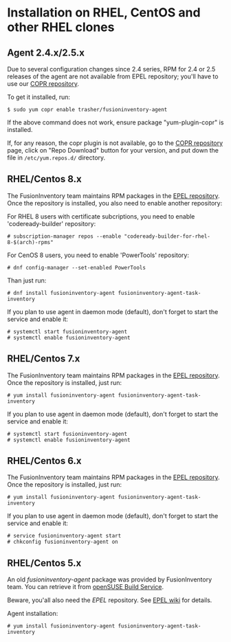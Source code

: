 # Installation on RHEL, CentOS and other RHEL clones

## Agent 2.4.x/2.5.x

Due to several configuration changes since 2.4 series, RPM for 2.4 or 2.5 releases of the agent are not available from EPEL repository; you'll have to use our [COPR repository](https://copr.fedorainfracloud.org/coprs/trasher/fusioninventory-agent).

To get it installed, run:

``` shell
$ sudo yum copr enable trasher/fusioninventory-agent
```

If the above command does not work, ensure package "yum-plugin-copr" is installed.

If, for any reason, the copr plugin is not available, go to the [COPR repository](https://copr.fedorainfracloud.org/coprs/trasher/fusioninventory-agent) page, click on "Repo Download" button for your version, and put down the file in `/etc/yum.repos.d/` directory.

## RHEL/Centos 8.x

The FusionInventory team maintains RPM packages in the [EPEL repository](https://fedoraproject.org/wiki/EPEL).
Once the repository is installed, you also need to enable another repository:

For RHEL 8 users with certificate subcriptions, you need to enable 'codeready-builder' repository:

``` shell
# subscription-manager repos --enable "codeready-builder-for-rhel-8-$(arch)-rpms"
```

For CenOS 8 users, you need to enable 'PowerTools' repository:

``` shell
# dnf config-manager --set-enabled PowerTools
```

Than just run:

``` shell
# dnf install fusioninventory-agent fusioninventory-agent-task-inventory
```

If you plan to use agent in daemon mode (default), don't forget to start the service and enable it:

``` shell
# systemctl start fusioninventory-agent
# systemctl enable fusioninventory-agent
```

## RHEL/Centos 7.x

The FusionInventory team maintains RPM packages in the [EPEL repository](https://fedoraproject.org/wiki/EPEL).
Once the repository is installed, just run:

``` shell
# yum install fusioninventory-agent fusioninventory-agent-task-inventory
```

If you plan to use agent in daemon mode (default), don't forget to start the service and enable it:

``` shell
# systemctl start fusioninventory-agent
# systemctl enable fusioninventory-agent
```

## RHEL/Centos 6.x

The FusionInventory team maintains RPM packages in the [EPEL repository](https://fedoraproject.org/wiki/EPEL).
Once the repository is installed, just run:

``` shell
# yum install fusioninventory-agent fusioninventory-agent-task-inventory
```

If you plan to use agent in daemon mode (default), don't forget to start the service and enable it:

``` shell
# service fusioninventory-agent start
# chkconfig fusioninventory-agent on
```

## RHEL/Centos 5.x

An old *fusioninventory-agent* package was provided by FusionInventory
team. You can retrieve it from [openSUSE Build
Service](https://build.opensuse.org/project/show?project=home%3Aguillomovitch).

Beware, you'all also need the *EPEL* repository. See [EPEL wiki](https://fedoraproject.org/wiki/EPEL) for details.

Agent installation:

``` shell
# yum install fusioninventory-agent fusioninventory-agent-task-inventory
```
